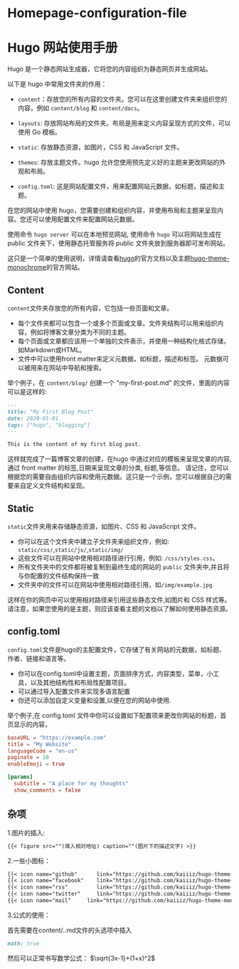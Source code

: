 # Homepage-configuration-file
# Hugo 网站使用手册

Hugo 是一个静态网站生成器，它将您的内容组织为静态网页并生成网站。

以下是 hugo 中常用文件夹的作用：

- `content`：存放您的所有内容的文件夹。您可以在这里创建文件夹来组织您的内容，例如 `content/blog` 和 `content/docs`。

- `layouts`: 存放网站布局的文件夹。布局是用来定义内容呈现方式的文件，可以使用 Go 模板。

- `static`: 存放静态资源，如图片，CSS 和 JavaScript 文件。

- `themes`: 存放主题文件。hugo 允许您使用预先定义好的主题来更改网站的外观和布局。

- `config.toml`: 这是网站配置文件，用来配置网站元数据，如标题，描述和主题。

在您的网站中使用 hugo，您需要创建和组织内容，并使用布局和主题来呈现内容。您还可以使用配置文件来配置网站元数据。

使用命令 `hugo server` 可以在本地预览网站, 使用命令 `hugo` 可以将网站生成在 public 文件夹下，使用静态托管服务将 public 文件夹放到服务器即可发布网站。

这只是一个简单的使用说明，详情请查看[hugo](https://gohugo.io/documentation/)的官方文档以及主题[hugo-theme-monochrome](https://kaiiiz.github.io/hugo-theme-monochrome/)的官方网站。

## Content

`content`文件夹存放您的所有内容，它包括一些页面和文章。

- 每个文件夹都可以包含一个或多个页面或文章。文件夹结构可以用来组织内容，例如将博客文章分类为不同的主题。
- 每个页面或文章都应该用一个单独的文件表示，并使用一种结构化格式存储，如Markdown或HTML。
- 文件中可以使用front matter来定义元数据，如标题，描述和标签。 元数据可以被用来在网站中导航和搜索。

举个例子，在 `content/blog/` 创建一个 "my-first-post.md" 的文件，里面的内容可以是这样的:

```markdown
---
title: "My First Blog Post"
date: 2020-01-01
tags: ["hugo", "blogging"]
---

This is the content of my first blog post.
```

这样就完成了一篇博客文章的创建，在hugo 中通过对应的模板来呈现文章的内容,通过 front matter 的标签,日期来呈现文章的分类, 标题,等信息。
请记住，您可以根据您的需要自由组织内容和使用元数据。这只是一个示例，您可以根据自己的需要来自定义文件结构和呈现。

## Static 

`static`文件夹用来存储静态资源，如图片、CSS 和 JavaScript 文件。

- 你可以在这个文件夹中建立子文件夹来组织文件，例如: `static/css/`,`static/js/`,`static/img/`
- 这些文件可以在网站中使用相对路径进行引用，例如: `/css/styles.css`。
- 所有文件夹中的文件都将被复制到最终生成的网站的 `public` 文件夹中,并且将与你配置的文件结构保持一致
- 文件夹中的文件可以在网站中使用相对路径引用，如`/img/example.jpg`

这样在你的网页中可以使用相对路径来引用这些静态文件,如图片和 CSS 样式等。
请注意，如果您使用的是主题，则应该查看主题的文档以了解如何使用静态资源。

## config.toml

`config.toml`文件是hugo的主配置文件，它存储了有关网站的元数据，如标题、作者、链接和语言等。

- 你可以在config.toml中设置主题，页面排序方式，内容类型，菜单，小工具，以及其他结构性和布局性配置项目。
- 可以通过导入配置文件来实现多语言配置
- 你还可以添加自定义变量和设置,以便在您的网站中使用.

举个例子,在 config.toml 文件中你可以设置如下配置项来更改你网站的标题，首页显示的内容，

```toml
baseURL = "https://example.com"
title = "My Website"
languageCode = "en-us"
paginate = 10
enableEmoji = true

[params]
  subtitle = "A place for my thoughts"
  show_comments = false
```

## 杂项

1.图片的插入:

```markdown
{{< figure src=""(填入相对地址) caption=""(图片下的描述文字) >}}
```

2.一些小图标：

```markdown
{{< icon name="github"      link="https://github.com/kaiiiz/hugo-theme-monochrome" >}}
{{< icon name="facebook"    link="https://github.com/kaiiiz/hugo-theme-monochrome" >}}
{{< icon name="rss"         link="https://github.com/kaiiiz/hugo-theme-monochrome" >}}
{{< icon name="twitter"     link="https://github.com/kaiiiz/hugo-theme-monochrome" >}}
{{< icon name="mail"     link="https://github.com/kaiiiz/hugo-theme-monochrome" >}}
```

3.公式的使用：

首先需要在content/..md文件的头选项中插入 

```markdown
math: true
```

然后可以正常书写数学公式：
$\sqrt{3x-1}+(1+x)^2$ <!--使用单个$表示左对齐，两个$表示居中。-->
